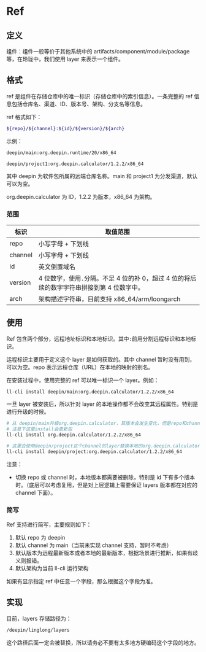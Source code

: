 # Ref

## 定义

组件：组件一般等价于其他系统中的 artifacts/component/module/package 等，在玲珑中，我们使用 layer 来表示一个组件。

## 格式

ref 是组件在存储仓库中的唯一标识（存储仓库中的索引信息）。一条完整的 ref 信息包括仓库名、渠道、ID、版本号、架构、分支名等信息。

ref 格式如下：

```bash
${repo}/${channel}:${id}/${version}/${arch}
```

示例：

```bash
deepin/main:org.deepin.runtime/20/x86_64

deepin/project1:org.deepin.calculator/1.2.2/x86_64
```

其中 deepin 为软件包所属的远端仓库名称。main 和 project1 为分发渠道，默认可以为空。

org.deepin.calculator 为 ID，1.2.2 为版本，x86_64 为架构。

### 范围

| 标识    | 取值范围                                                                                   |
| ------- | ------------------------------------------------------------------------------------------ |
| repo    | 小写字母 + 下划线                                                                            |
| channel | 小写字母 + 下划线                                                                            |
| id      | 英文倒置域名                                                                               |
| version | 4 位数字，使用`.`分隔。不足 4 位的补 0，超过 4 位的将后续的数字字符串拼接到第 4 位数字中。 |
| arch    | 架构描述字符串，目前支持 x86_64/arm/loongarch                                              |

## 使用

Ref 包含两个部分，远程地址标识和本地标识。其中`:`前用分割远程标识和本地标识。

运程标识主要用于定义这个 layer 是如何获取的。其中 channel 暂时没有用到，可以为空。repo 表示远程仓库（URL）在本地的映射的别名。

在安装过程中，使用完整的 ref 可以唯一标识一个 layer。例如：

```bash
ll-cli install deepin/main:org.deepin.calculator/1.2.2/x86_64
```

一旦 layer 被安装后，所以针对 layer 的本地操作都不会改变其远程属性。特别是进行升级的时候。

```bash
# 从 deepin/main升级org.deepin.calculator，其版本会发生变化，但是repo和channel不会变化
# 注意下这里install会更新包
ll-cli install org.deepin.calculator/1.2.2/x86_64

# 这里会使用deepin/project这个channel的layer替换本地的org.deepin.calculator/1.2.2/x86_64
ll-cli install deepin/project:org.deepin.calculator/1.2.2/x86_64
```

注意：

- 切换 repo 或 channel 时，本地版本都需要被删除，特别是 id 下有多个版本时。（底层可以考虑复用，但是对上层逻辑上需要保证 layers 版本都在对应的 channel 下面）。

### 简写

Ref 支持进行简写，主要规则如下：

1. 默认 repo 为 deepin
2. 默认 channel 为 main（当前未实现 channel 支持，暂时不考虑）
3. 默认版本为远程最新版本或者本地的最新版本，根据场景进行推断，如果有歧义则报错。
4. 默认架构为当前 ll-cli 运行架构

如果有显示指定 ref 中任意一个字段，那么根据这个字段为准。

## 实现

目前，layers 存储路径为：

```bash
/deepin/linglong/layers
```

这个路径后面一定会被替换，所以请务必不要有太多地方硬编码这个字段的地方。
